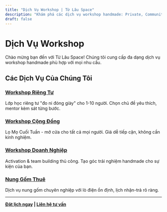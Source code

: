 ```yaml
---
title: "Dịch Vụ Workshop | Từ Lâu Space"
description: "Khám phá các dịch vụ workshop handmade: Private, Community, Corporate và nung gốm thuê tại Từ Lâu Space."
draft: false
---
```


# Dịch Vụ Workshop

Chào mừng bạn đến với Từ Lâu Space! Chúng tôi cung cấp đa dạng dịch vụ workshop handmade phù hợp với mọi nhu cầu.

## Các Dịch Vụ Của Chúng Tôi

### [Workshop Riêng Tư](/services/private-workshop)
Lớp học riêng tư "đo ni đóng giày" cho 1-10 người. Chọn chủ đề yêu thích, mentor kèm sát từng bước.

### [Workshop Cộng Đồng](/services/community-workshop)
Lọ Mọ Cuối Tuần - mở cửa cho tất cả mọi người. Giá dễ tiếp cận, không cần kinh nghiệm.

### [Workshop Doanh Nghiệp](/services/corporate-workshop)
Activation & team building thủ công. Tạo góc trải nghiệm handmade cho sự kiện của bạn.

### [Nung Gốm Thuê](/pages/firing)
Dịch vụ nung gốm chuyên nghiệp với lò điện ổn định, lịch nhận-trả rõ ràng.

---

**[Đặt lịch ngay](/pages/booking-pricing) | [Liên hệ tư vấn](/contact)**